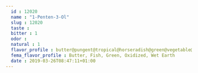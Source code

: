 ```yaml
---
  id : 12020
  name : "1-Penten-3-Ol"
  slug : 12020
  taste : 
  bitter : 1
  odor : 
  natural : 1
  flavor_profile : butter@pungent@tropical@horseradish@green@vegetable@bitter@fruity
  fema_flavor_profile : Butter, Fish, Green, Oxidized, Wet Earth
  date : 2019-03-26T08:47:11+01:00
---
```



